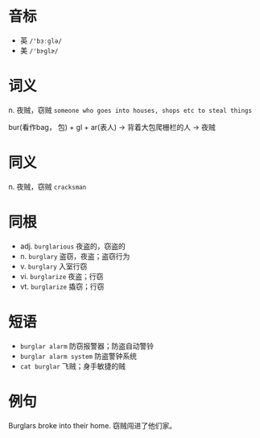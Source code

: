 # 音标

- 英 `/'bɜːglə/`
- 美 `/'bɝɡlɚ/`

# 词义

n. 夜贼，窃贼
`someone who goes into houses, shops etc to steal things`



bur(看作bag， 包) + gl + ar(表人) → 背着大包爬栅栏的人 → 夜贼

# 同义

n. 夜贼，窃贼
`cracksman`

# 同根

- adj. `burglarious` 夜盗的，窃盗的
- n. `burglary` 盗窃，夜盗；盗窃行为
- v. `burglary` 入室行窃
- vi. `burglarize` 夜盗；行窃
- vt. `burglarize` 撬窃；行窃

# 短语

- `burglar alarm` 防窃报警器；防盗自动警铃
- `burglar alarm system` 防盗警钟系统
- `cat burglar` 飞贼；身手敏捷的贼

# 例句

Burglars broke into their home.
窃贼闯进了他们家。


